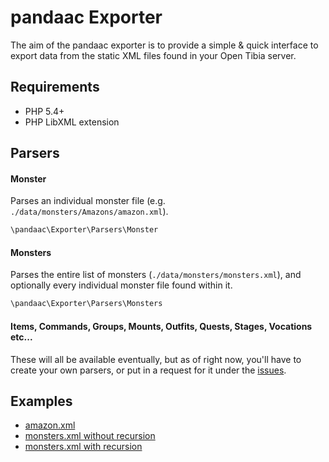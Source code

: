 # pandaac Exporter
The aim of the pandaac exporter is to provide a simple & quick interface to export data from the static XML files found in your Open Tibia server.

## Requirements
* PHP 5.4+
* PHP LibXML extension

## Parsers
#### Monster
Parses an individual monster file (e.g. `./data/monsters/Amazons/amazon.xml`).
```php
\pandaac\Exporter\Parsers\Monster
```

#### Monsters
Parses the entire list of monsters (`./data/monsters/monsters.xml`), and optionally every individual monster file found within it.
```php
\pandaac\Exporter\Parsers\Monsters
```
#### Items, Commands, Groups, Mounts, Outfits, Quests, Stages, Vocations etc...
These will all be available eventually, but as of right now, you'll have to create your own parsers, or put in a request for it under the [issues](https://github.com/pandaac/exporter/issues).

## Examples
* [amazon.xml](https://github.com/pandaac/exporter/wiki/Example:-amazon.xml)
* [monsters.xml without recursion](https://github.com/pandaac/exporter/wiki/Example:-monsters.xml-(without-recursion))
* [monsters.xml with recursion](https://github.com/pandaac/exporter/wiki/Example:-monsters.xml-(with-recursion))
